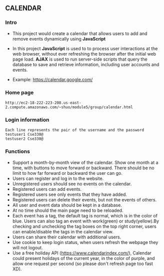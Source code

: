 ## CALENDAR
### Intro
- This project would create a calendar that allows users to add and remove events dynamically using **JavaScript**

- In this project **JavaScript** is used to to process user interactions at the web browser, without ever refreshing the browser after the initial web page load. **AJAX** is used to run server-side scripts that query the database to save and retrieve information, including user accounts and events.

- Example: https://calendar.google.com/

### Home page  
    http://ec2-18-222-223-208.us-east-2.compute.amazonaws.com/~shuo/module5/group/calendar.html

### Login information
    Each line represents the pair of the username and the password
    testuser1 Cse330@  
    testuser2 Cse330@  

### Functions  
- Support a month-by-month view of the calendar.
    Show one month at a time, with buttons to move forward or backward.
    There should be no limit to how far forward or backward the user can go.
- Users can register and log in to the website.
- Unregistered users should see no events on the calendar.
- Registered users can add events.
- Registered users see only events that they have added.
- Registered users can delete their events, but not the events of others.
- All user and event data should be kept in a database.
- At no time should the main page need to be reloaded.
- Each event has a tag, the default tag is normal, which is in the color of blue. Users can also 
tag an event with work(green) or study(yellow).By checking and unchecking
the tag boxes on the top right corner, users can enable/disable the tags in the calendar view.   
- Users can share their calendar with additional users.   
- Use cookie to keep login status, when users refresh the webpage they will not logout.    
- Use a free holiday API (https://www.calendarindex.com/), Calendar could present holidays of the current year, in the color of purple, and allow one request per second (so please don't refresh page too fast XD).     

